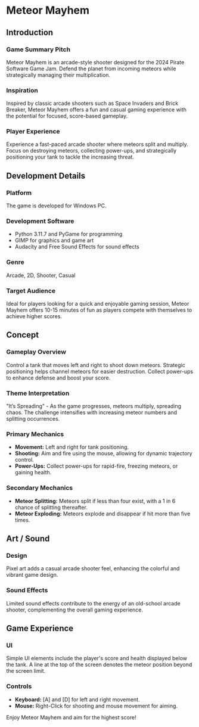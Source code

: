 # Meteor Mayhem

## Introduction

### Game Summary Pitch
Meteor Mayhem is an arcade-style shooter designed for the 2024 Pirate Software Game Jam. Defend the planet from incoming meteors while strategically managing their multiplication.

### Inspiration
Inspired by classic arcade shooters such as Space Invaders and Brick Breaker, Meteor Mayhem offers a fun and casual gaming experience with the potential for focused, score-based gameplay.

### Player Experience
Experience a fast-paced arcade shooter where meteors split and multiply. Focus on destroying meteors, collecting power-ups, and strategically positioning your tank to tackle the increasing threat.

## Development Details

### Platform
The game is developed for Windows PC.

### Development Software
- Python 3.11.7 and PyGame for programming
- GIMP for graphics and game art
- Audacity and Free Sound Effects for sound effects

### Genre
Arcade, 2D, Shooter, Casual

### Target Audience
Ideal for players looking for a quick and enjoyable gaming session, Meteor Mayhem offers 10-15 minutes of fun as players compete with themselves to achieve higher scores.

## Concept

### Gameplay Overview
Control a tank that moves left and right to shoot down meteors. Strategic positioning helps channel meteors for easier destruction. Collect power-ups to enhance defense and boost your score.

### Theme Interpretation
"It’s Spreading" - As the game progresses, meteors multiply, spreading chaos. The challenge intensifies with increasing meteor numbers and splitting occurrences.

### Primary Mechanics
- **Movement:** Left and right for tank positioning.
- **Shooting:** Aim and fire using the mouse, allowing for dynamic trajectory control.
- **Power-Ups:** Collect power-ups for rapid-fire, freezing meteors, or gaining health.

### Secondary Mechanics
- **Meteor Splitting:** Meteors split if less than four exist, with a 1 in 6 chance of splitting thereafter.
- **Meteor Exploding:** Meteors explode and disappear if hit more than five times.

## Art / Sound

### Design
Pixel art adds a casual arcade shooter feel, enhancing the colorful and vibrant game design.

### Sound Effects
Limited sound effects contribute to the energy of an old-school arcade shooter, complementing the overall gaming experience.

## Game Experience

### UI
Simple UI elements include the player's score and health displayed below the tank. A line at the top of the screen denotes the meteor position beyond the screen limit.

### Controls
- **Keyboard:** [A] and [D] for left and right movement.
- **Mouse:** Right-Click for shooting and mouse movement for aiming.

Enjoy Meteor Mayhem and aim for the highest score!
